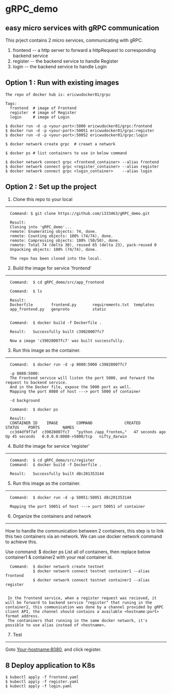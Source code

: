 # gRPC_demo
easy micro services with gRPC communication
--------------------------------------------

This prject contains 2 micro services, communicating with gRPC.
  1. frontend -- a http server to forward a httpRequest to corresponding backend service
  2. register -- the backend service to handle Register
  3. login    -- the backend service to handle Login
  
  
Option 1 : Run with existing images
-----------------------------------
    The repo of docker hub is: ericwudocker01/grpc
    
    Tags: 
      frontend  # image of Frontend
      register  # image of Register
      login     # image of Login

    $ docker run -d -p <your-port>:5000 ericwudocker01/grpc:frontend
    $ docker run -d -p <your-port>:50051 ericwudocker01/grpc:register
    $ docker run -d -p <your-port>:50052 ericwudocker01/grpc:login
    
    $ docker network create grpc  # creaet a network

    $ docker ps # list containers to use in below command

    $ docker network connect grpc <frontend_container> --alias frontend
    $ docker network connect grpc <register_container> --alias register
    $ docker network connect grpc <login_container>    --alias login


Option 2 : Set up the project
----------------------------

  1. Clone this repo to your local
  ------------------------------------------------------------------------------
     
      Command: $ git clone https://github.com/i333463/gRPC_demo.git
      
      Result:
      Cloning into 'gRPC_demo'...
      remote: Enumerating objects: 74, done.
      remote: Counting objects: 100% (74/74), done.
      remote: Compressing objects: 100% (50/50), done.
      remote: Total 74 (delta 30), reused 65 (delta 23), pack-reused 0
      Unpacking objects: 100% (74/74), done.
      
      The repo has been cloned into the local.
      
  
  2. Build the image for service 'frontend'
  ------------------------------------------------------------------------------
     
      Command:  $ cd gRPC_demo/src/app_frontend 
      
      Command:  $ ls
      
      Result:
      Dockerfile        frontend.py       requirements.txt  templates
      app_frontend.py   genproto          static
     

      Command:  $ docker build -f Dockerfile .
      
      Result:   Successfully built c39028007fc7
      
      Now a image 'c39028007fc7' was built successfully.
      
  3. Run this image as the container.
  ------------------------------------------------------------------------------
  
      Command:  $ docker run -d -p 8080:5000 c39028007fc7
      
      -p 8080:5000:
      The Frontend service will listen the port 5000, and forward the request to backend service.
      And in the Docker file, expose the 5000 port as well.
      Mapping the port 8080 of host ---> port 5000 of container
      
      -d background
      
      Command:  $ docker ps
      
      Result:
      CONTAINER ID    IMAGE        COMMAND              CREATED        STATUS    PORTS          NAMES
      cc3d4df9f7af  c39028007fc7   "python /app_fronten…"   47 seconds ago   Up 45 seconds   0.0.0.0:8080->5000/tcp   nifty_darwin
      
  4. Build the image for service 'register'
  ------------------------------------------------------------------------------
   
      Command:  $ cd gRPC_demo/src/register
      Command:  $ docker build -f Dockerfile .
      
      Result:   Successfully built d8c201353144
      
  5. Run this image as the container.
  ------------------------------------------------------------------------------
   
      Command:  $ docker run -d -p 50051:50051 d8c201353144
      
      Mapping the port 50051 of host ---> port 50051 of container
      
  6. Organize the containers and network
  ------------------------------------------------------------------------------
  
  How to handle the communication between 2 containers, this step is to link this two containers via an network. We can use docker network command to achieve this.
  
  Use command:   $ docker ps 
  List all of containers, then replace below container1 & container2 with your real container id.
  
      Command:  $ docker network create testnet
                $ docker network connect testnet container1 --alias frontend
                $ docker network connect testnet container2 --alias register
                
     
     In the frontend service, when a register request was recieved, it will be forward to backend service "register" that runing in the container2, this communication was done by a channel provided by gRPC client API, the channel should contains a available <hostname:port> format address.
     The contaniners that running in the same docker network, it's possible to use alias instead of <hostname>.
     
  7. Test
  ------------------------------------------------------------------------------
 
   Goto <Your-hostname:8080>, and click register.

  8 Deploy application to K8s
----------------------------------------------------------------------------------------------------------
    $ kubectl apply -f frontend.yaml
    $ kubectl apply -f register.yaml
    $ kubectl apply -f login.yaml
 
     
   
   
      
  
     
      
  
